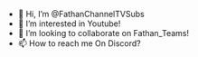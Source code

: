 - 👋 Hi, I’m @FathanChannelTVSubs
- 👀 I’m interested in Youtube!
- 💞️ I’m looking to collaborate on Fathan_Teams!
- 📫 How to reach me On Discord?

<!---
FathanChannelTVSubs/FathanChannelTVSubs is a ✨ special ✨ repository because its `README.md` (this file) appears on your GitHub profile.
You can click the Preview link to take a look at your changes.
--->
